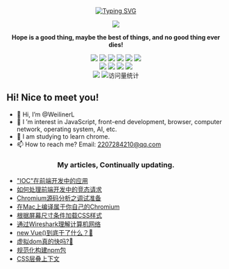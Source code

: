 <div align="center">
  
  <!-- dynamic typing effect 动态打字效果 -->
  <div align="center">
    <a href="https://blog.sunguoqi.com/">
      <img src="https://readme-typing-svg.demolab.com?font=Fira+Code&pause=1000&width=435&lines=println(%22Hello%2C%20World%22);&center=true&size=27" alt="Typing SVG" />
    </a>
  </div>

  <!-- knock code pictures 敲代码的图片 -->
  <img src="https://cdn.jsdelivr.net/gh/sun0225SUN/sun0225SUN/assets/images/coding.gif" /><br>

  <!-- profile logo 个人资料徽标 -->
<p><b>Hope is a good thing, maybe the best of things, and no good thing ever dies!</b></p>
</div>

<!-- profile logo 个人资料徽标 -->
<!-- 
  技术栈标签, 小标签来自: https://shields.io/
  1. shields 链接格式: https://img.shields.io/badge/-{标签文本}-{标签背景色}?style={标签类型}&logo={标签前面 Logo}&logoColor={Logo 颜色}
  2. shields 可选 Logo 列表参考: https://github.com/simple-icons/simple-icons/blob/develop/slugs.md
-->
<div align="center">
  <img src="https://img.shields.io/badge/-CSS-ffa940?style=flat&logo=css3&logoColor=white">
  <img src="https://img.shields.io/badge/-HTML-a0d911?style=flat&logo=html5&logoColor=white">
  <img src="https://img.shields.io/badge/-JavaScript-f6da1c?style=flat&logo=javascript&logoColor=white">
  <img src="https://img.shields.io/badge/-TypeScript-2b6dbf?style=flat&logo=typescript&logoColor=white">
  <img src="https://img.shields.io/badge/-Vue-42b883?style=flat&logo=vue.js&logoColor=green">
  <img src="https://img.shields.io/badge/-React-00b4ce?style=flat&logo=react&logoColor=white">
</div>
<div align="center">
  <img src="https://img.shields.io/badge/-Webpack-%232C3A42?style=flat&logo=webpack">
  <img src="https://img.shields.io/badge/-Node.js-3C873A?style=flat&logo=Node.js&logoColor=white">
  <img src="https://img.shields.io/badge/-Koa-33333D?style=flat&logo=koa&logoColor=white">
  <img src="https://img.shields.io/badge/-Express-eee?style=flat&logo=express&logoColor=444">
</div>
<div align="center">
  <a href="http://me.crecode.cn"><img src="https://img.shields.io/badge/Blog-掘金-blue" /></a>
  <!-- visitor statistics logo 访问量统计徽标 -->
  <img src="https://komarev.com/ghpvc/?username=WeilinerL&label=Views&color=0e75b6&style=flat" alt="访问量统计" />
</div>


## Hi! Nice to meet you!

<!-- 个人简介 -->
- 👋 Hi, I’m @WeilinerL
- 👀 I ’m interest in JavaScript, front-end development, browser, computer network, operating system, AI, etc.
- 🌱 I am studying to learn chrome.
- 📫 How to reach me? Email: 2207284210@qq.com

<!-- 活动 -->
<h3 align="center">My articles, Continually updating.</h3>
<table align="center">
    <!-- posts start -->
    <ul>
      <li><a href="https://juejin.cn/post/7260756459671044153">"IOC"在前端开发中的应用</a></li>
      <li><a href="https://juejin.cn/post/7280740005567332404">如何处理前端开发中的竞态请求</a></li>
      <li><a href="https://juejin.cn/post/7327926127397339155">Chromium源码分析之调试准备</a></li>
      <li><a href="https://juejin.cn/post/7324501285625036863">在Mac上编译属于你自己的Chromium</a></li>
      <li><a href="https://juejin.cn/post/7293122002725077027">根据屏幕尺寸条件加载CSS样式</a></li>
      <li><a href="https://juejin.cn/post/7288992783581790208">通过Wireshark理解计算机网络</a></li>
      <li><a href="https://juejin.cn/post/7235591859669827640">new Vue()到底干了什么？🚀</a></li>
      <li><a href="https://juejin.cn/post/7235484890019692602">虚拟dom真的快吗?🚀</a></li>
      <li><a href="https://juejin.cn/post/7163631242565877768">规范化构建npm包</a></li>
      <li><a href="https://juejin.cn/post/7282605849709051939">CSS层叠上下文</a></li>
    </ul>
    <!-- posts end -->
    </td>
  </tr>
</table>
